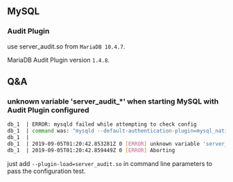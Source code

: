 ## MySQL

### Audit Plugin
use server_audit.so from `MariaDB 10.4.7`.

MariaDB Audit Plugin version `1.4.8`.



## Q&A
### unknown variable 'server_audit_*' when starting MySQL with Audit Plugin configured
```bash
db_1  | ERROR: mysqld failed while attempting to check config
db_1  | command was: "mysqld --default-authentication-plugin=mysql_native_password --verbose --help"
db_1  |
db_1  | 2019-09-05T01:20:42.853281Z 0 [ERROR] unknown variable 'server_audit_events=CONNECT,QUERY,TABLE,QUERY_DDL,QUERY_DML,QUERY_DCL'
db_1  | 2019-09-05T01:20:42.859449Z 0 [ERROR] Aborting
```

just add `--plugin-load=server_audit.so` in command line parameters to pass the configuration test.